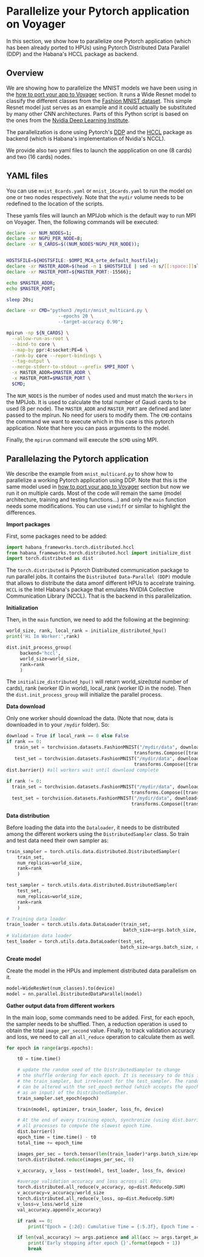 # Parallelize your Pytorch application on Voyager
In this section, we show how to parallelize one Pytorch application (which has been already ported to HPUs) using Pytorch Distributed Data Parallel (DDP) and the Habana's HCCL package as backend.

## Overview
We are showing how to parallelize the MNIST models we have been using in the [how to port your app to Voyager](/PyTorch/examples/port_mnist) section. It runs a Wide Resnet model to classify the different classes from the [Fashion MNIST dataset](https://github.com/zalandoresearch/fashion-mnist). This simple Resnet model just serves as an example and it could actually be substituted by many other CNN architectures. Parts of this Python script is based on the ones from the [Nvidia Deep Learning Institute](https://www.nvidia.com/en-us/training/).

The parallelization is done using Pytorch's [DDP](https://pytorch.org/tutorials/intermediate/ddp_tutorial.html) and the [HCCL](https://docs.habana.ai/en/latest/API_Reference_Guides/HCCL_APIs/index.html) package as backend (which is Habana's implementation of Nvidia's NCCL).

We provide also two yaml files to launch the appplication on one (8 cards) and two (16 cards) nodes.

## YAML files
You can use  `mnist_8cards.yaml` or `mnist_16cards.yaml` to run the model on one or two nodes respectively. Note that the `mydir` volume needs to be redefined to the location of the scripts.

These yamls files will launch an MPIJob which is the default way to run MPI on Voyager. Then, the following commands will be executed:
```bash
declare -xr NUM_NODES=1;
declare -xr NGPU_PER_NODE=8;
declare -xr N_CARDS=$((NUM_NODES*NGPU_PER_NODE));


HOSTSFILE=${HOSTSFILE:-$OMPI_MCA_orte_default_hostfile};
declare -xr MASTER_ADDR=$(head -n 1 $HOSTSFILE | sed -n s/[[:space:]]slots.*//p);
declare -xr MASTER_PORT=${MASTER_PORT:-15566};

echo $MASTER_ADDR;
echo $MASTER_PORT;

sleep 20s;

declare -xr CMD="python3 /mydir/mnist_multicard.py \
                   --epochs 20 \
                   --target-accuracy 0.90";

mpirun -np ${N_CARDS} \
  --allow-run-as-root \
  --bind-to core \
  --map-by ppr:4:socket:PE=6 \
  -rank-by core --report-bindings \
  --tag-output \
  --merge-stderr-to-stdout --prefix $MPI_ROOT \
  -x MASTER_ADDR=$MASTER_ADDR \
  -x MASTER_PORT=$MASTER_PORT \
  $CMD;
```
The `NUM_NODES` is the number of nodes used and must match the `Workers` in the MPIJob. It is used to calculate the total number of Gaudi cards to be used (8 per node). The `MASTER_ADDR` and `MASTER_PORT` are defined and later passed to the mpirun. No need for users to modify them.
The `CMD` contains the command we want to execute which in this case is this pytorch application. Note that here you can pass arguments to the model.

Finally, the `mpirun` command will execute the `$CMD` using MPI.

## Parallelazing the Pytorch application
We describe the example from `mnist_multicard.py` to show how to parallelize a working Pytorch application using DDP. Note that this is the same model used in [how to port your app to Voyager](/PyTorch/examples/port_mnist) section but now we run it on multiple cards. Most of the code will remain the same (model architecture, training and testing functions...) and only the `main` function needs some modifications. You can use `vimdiff` or similar to highlight the differences.

**Import packages**

First, some packages need to be added:
```python
import habana_frameworks.torch.distributed.hccl
from habana_frameworks.torch.distributed.hccl import initialize_dist
import torch.distributed as dist
```
The `torch.distributed` is Pytorch Distributed communication package to run parallel jobs. It contains the `Distributed Data-Parallel (DDP)` module that allows to distribute the data amonf different HPUs to accelrate training.
`HCCL` is the Intel Habana's package that emulates NVIDIA Collective Communication Library (NCCL). That is the backend in this parallelization.

**Initialization**

Then, in the `main` function, we need to add the following at the beginning:
```python
world_size, rank, local_rank = initialize_distributed_hpu()
print('Hi Im Worker:',rank)  

dist.init_process_group(
     backend='hccl',
     world_size=world_size,
     rank=rank
     )
```
The `initialize_distributed_hpu()` will return world_size(total number of cards), rank (worker ID in world), local_rank (worker ID in the node). Then the `dist.init_process_group` will initialize the parallel process.

**Data download**

Only one worker should download the data. (Note that now, data is downloaded in to your `/mydir` folder). So:
```python
download = True if local_rank == 0 else False
if rank == 0:
   train_set = torchvision.datasets.FashionMNIST("/mydir/data", download=download, transform=
                                               transforms.Compose([transforms.ToTensor()]))
   test_set = torchvision.datasets.FashionMNIST("/mydir/data", download=download, train=False, transform=
                                               transforms.Compose([transforms.ToTensor()]))  
dist.barrier() #all workers wait until download complete
                                                                      
if rank != 0:
  train_set = torchvision.datasets.FashionMNIST("/mydir/data", download=download, transform=
                                              transforms.Compose([transforms.ToTensor()]))
  test_set = torchvision.datasets.FashionMNIST("/mydir/data", download=download, train=False, transform=
                                              transforms.Compose([transforms.ToTensor()]))   
```
**Data distribution**

Before loading the data into the `Dataloader`, it needs to be distributed among the different workers using the `DistributedSampler` class. So train and test data need their own sampler as: 

```python
train_sampler = torch.utils.data.distributed.DistributedSampler(
    train_set,
    num_replicas=world_size,
    rank=rank
    )

test_sampler = torch.utils.data.distributed.DistributedSampler(
    test_set,
    num_replicas=world_size,
    rank=rank
    )

# Training data loader
train_loader = torch.utils.data.DataLoader(train_set,
                                           batch_size=args.batch_size, drop_last=True, sampler=train_sampler)
# Validation data loader
test_loader = torch.utils.data.DataLoader(test_set,
                                          batch_size=args.batch_size, drop_last=True, sampler=test_sampler)
```

**Create model**

Create the model in the HPUs and implement distributed data parallelism on it.
```python
model=WideResNet(num_classes).to(device)
model = nn.parallel.DistributedDataParallel(model)
```

**Gather output data from different workers**

In the main loop, some commands need to be added. First, for each epoch, the sampler needs to be shuffled. Then, a reduction operation is used to obtain the total `image_per_second` value. Finally, to track validation accuracy and loss, we need to call an `all_reduce` operation to calculate them as well.
```python
for epoch in range(args.epochs):

    t0 = time.time()

    # update the random seed of the DistributedSampler to change
    # the shuffle ordering for each epoch. It is necessary to do this for
    # the train_sampler, but irrelevant for the test_sampler. The random seed
    # can be altered with the set_epoch method (which accepts the epoch number
    # as an input) of the DistributedSampler. 
    train_sampler.set_epoch(epoch)

    train(model, optimizer, train_loader, loss_fn, device)

    # At the end of every training epoch, synchronize (using dist.barrier())
    # all processes to compute the slowest epoch time. 
    dist.barrier()
    epoch_time = time.time() - t0
    total_time += epoch_time

    images_per_sec = torch.tensor(len(train_loader)*args.batch_size/epoch_time).to(device)
    torch.distributed.reduce(images_per_sec, 0)

    v_accuracy, v_loss = test(model, test_loader, loss_fn, device)

    #average validation accuracy and loss across all GPUs
    torch.distributed.all_reduce(v_accuracy, op=dist.ReduceOp.SUM)
    v_accuracy=v_accuracy/world_size
    torch.distributed.all_reduce(v_loss, op=dist.ReduceOp.SUM)
    v_loss=v_loss/world_size
    val_accuracy.append(v_accuracy)

    if rank == 0:
        print("Epoch = {:2d}: Cumulative Time = {:5.3f}, Epoch Time = {:5.3f}, Images/sec = {}, Validation Loss = {:5.3f}, Validation Accuracy = {:5.3f}".format(epoch+1, total_time, epoch_time, images_per_sec, v_loss, val_accuracy[-1]))

    if len(val_accuracy) >= args.patience and all(acc >= args.target_accuracy for acc in val_accuracy[-args.patience:]):
        print('Early stopping after epoch {}'.format(epoch + 1))
        break

```
